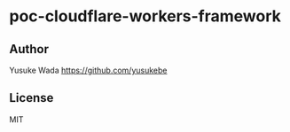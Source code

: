 # poc-cloudflare-workers-framework

## Author

Yusuke Wada <https://github.com/yusukebe>

## License

MIT
